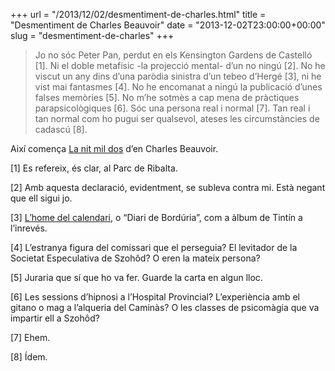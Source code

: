 +++
url = "/2013/12/02/desmentiment-de-charles.html"
title = "Desmentiment de Charles Beauvoir"
date = "2013-12-02T23:00:00+00:00"
slug = "desmentiment-de-charles"
+++

> Jo no sóc Peter Pan, perdut en els Kensington Gardens de Castelló [1]. Ni el doble metafísic -la projecció mental- d’un no ningú [2]. No he viscut un any dins d’una paròdia sinistra d’un tebeo d’Hergé [3], ni he vist mai fantasmes [4]. No he encomanat a ningú la publicació d’unes falses memòries [5]. No m’he sotmès a cap mena de pràctiques parapsicològiques [6]. Sóc una persona real i normal [7]. Tan real i tan normal com ho pugui ser qualsevol, ateses les circumstàncies de cadascú [8].

Així comença [La nit mil dos](https://carlesbellver.net/llibres/nitmildos/) d’en Charles Beauvoir.

[1] Es refereix, és clar, al Parc de Ribalta.

[2] Amb aquesta declaració, evidentment, se subleva contra mi. Està negant que ell sigui jo.

[3] [L’home del calendari](https://carlesbellver.net/llibres/parentesi), o “Diari de Bordúria”, com a àlbum de Tintín a l’inrevés.

[4] L’estranya figura del comissari que el perseguia? El levitador de la Societat Especulativa de Szohôd? O eren la mateix persona?

[5] Juraria que sí que ho va fer. Guarde la carta en algun lloc.

[6] Les sessions d’hipnosi a l’Hospital Provincial? L’experiència amb el gitano o mag a l’alqueria del Caminàs? O les classes de psicomàgia que va impartir ell a Szohôd?

[7] Ehem.

[8] Ídem.

